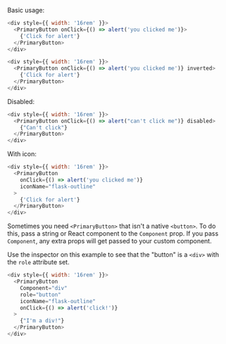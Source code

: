 Basic usage:

```js
<div style={{ width: '16rem' }}>
  <PrimaryButton onClick={() => alert('you clicked me')}>
    {'Click for alert'}
  </PrimaryButton>
</div>
```

```js
<div style={{ width: '16rem' }}>
  <PrimaryButton onClick={() => alert('you clicked me')} inverted>
    {'Click for alert'}
  </PrimaryButton>
</div>
```

Disabled:

```js
<div style={{ width: '16rem' }}>
  <PrimaryButton onClick={() => alert("can't click me")} disabled>
    {"Can't click"}
  </PrimaryButton>
</div>
```

With icon:

```js
<div style={{ width: '16rem' }}>
  <PrimaryButton
    onClick={() => alert('you clicked me')}
    iconName="flask-outline"
  >
    {'Click for alert'}
  </PrimaryButton>
</div>
```

Sometimes you need `<PrimaryButton>` that isn't a native `<button>`. To do this, pass a string or React component to the `Component` prop. If you pass `Component`, any extra props will get passed to your custom component.

Use the inspector on this example to see that the "button" is a `<div>` with the `role` attribute set.

```js
<div style={{ width: '16rem' }}>
  <PrimaryButton
    Component="div"
    role="button"
    iconName="flask-outline"
    onClick={() => alert('click!')}
  >
    {"I'm a div!"}
  </PrimaryButton>
</div>
```
